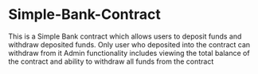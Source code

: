 # Simple-Bank-Contract
This is a Simple Bank contract which allows users to deposit funds and withdraw deposited funds.
Only user who deposited into the contract can withdraw from it
Admin functionality includes viewing the total balance of the contract and ability to withdraw all funds from the contract 

